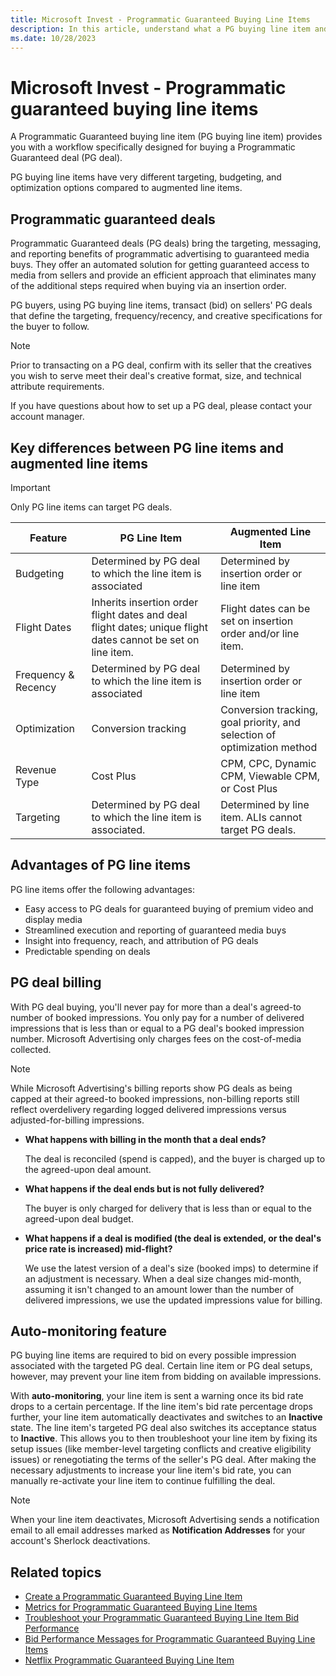 ```yaml
---
title: Microsoft Invest - Programmatic Guaranteed Buying Line Items 
description: In this article, understand what a PG buying line item and a PG deal are, the advantages of PG line items, and how billing works for a PG deal.
ms.date: 10/28/2023
---
```


# Microsoft Invest - Programmatic guaranteed buying line items

A Programmatic Guaranteed buying line item (PG buying line item) provides you with a workflow specifically designed for buying a Programmatic Guaranteed deal (PG deal).

PG buying line items have very different targeting, budgeting, and optimization options compared to augmented line items.

## Programmatic guaranteed deals

Programmatic Guaranteed deals (PG deals) bring the targeting, messaging, and reporting benefits of programmatic advertising to guaranteed media buys. They offer an automated solution for getting guaranteed access to media from sellers and provide an efficient approach that eliminates many of the additional steps required when buying via an insertion order.

PG buyers, using PG buying line items, transact (bid) on sellers' PG deals that define the targeting, frequency/recency, and creative specifications for the buyer to follow.

> [!NOTE]
> Prior to transacting on a PG deal, confirm with its seller that the creatives you wish to serve meet their deal's creative format, size, and technical attribute requirements.

If you have questions about how to set up a PG deal, please contact your account manager.

## Key differences between PG line items and augmented line items

> [!IMPORTANT]
> Only PG line items can target PG deals.

| Feature | PG Line Item | Augmented Line Item |
|---|---|---|
| Budgeting | Determined by PG deal to which the line item is associated | Determined by insertion order or line item |
| Flight Dates | Inherits insertion order flight dates and deal flight dates; unique flight dates cannot be set on line item. | Flight dates can be set on insertion order and/or line item. |
| Frequency & Recency | Determined by PG deal to which the line item is associated | Determined by insertion order or line item |
| Optimization | Conversion tracking | Conversion tracking, goal priority, and selection of optimization method |
| Revenue Type | Cost Plus | CPM, CPC, Dynamic CPM, Viewable CPM, or Cost Plus |
| Targeting | Determined by PG deal to which the line item is associated. | Determined by line item. ALIs cannot target PG deals. |

## Advantages of PG line items

PG line items offer the following advantages:

- Easy access to PG deals for guaranteed buying of premium video and display media
- Streamlined execution and reporting of guaranteed media buys
- Insight into frequency, reach, and attribution of PG deals
- Predictable spending on deals

## PG deal billing

With PG deal buying, you'll never pay for more than a deal's agreed-to number of booked impressions. You only pay for a number of delivered impressions that is less than or equal to a PG deal's booked impression number. Microsoft Advertising only charges fees on the cost-of-media collected.

> [!NOTE]
> While Microsoft Advertising's billing reports show PG deals as being capped at their agreed-to booked impressions, non-billing reports still reflect overdelivery regarding logged delivered impressions versus adjusted-for-billing impressions.

- **What happens with billing in the month that a deal ends?**

    The deal is reconciled (spend is capped), and the buyer is charged up to the agreed-upon deal amount.

- **What happens if the deal ends but is not fully delivered?**

    The buyer is only charged for delivery that is less than or equal to the agreed-upon deal budget.

- **What happens if a deal is modified (the deal is extended, or the deal's price rate is increased) mid-flight?**

    We use the latest version of a deal's size (booked imps) to determine if an adjustment is necessary. When a deal size changes mid-month, assuming it isn't changed to an amount lower than the number of delivered impressions, we use the updated impressions value for billing.

## Auto-monitoring feature

PG buying line items are required to bid on every possible impression associated with the targeted PG deal. Certain line item or PG deal setups, however, may prevent your line item from bidding on available impressions.

With **auto-monitoring**, your line item is sent a warning once its bid rate drops to a certain percentage. If the line item's bid rate percentage drops further, your line item automatically deactivates and switches to an **Inactive** state. The line item's targeted PG deal also switches its acceptance status to **Inactive**. This allows you to then troubleshoot your line item by fixing its setup issues (like member-level targeting conflicts and creative eligibility issues) or renegotiating the terms of the seller's PG deal. After making the necessary adjustments to increase your line item's bid rate, you can manually re-activate your line item to continue fulfilling the deal.

> [!NOTE]
> When your line item deactivates, Microsoft Advertising sends a notification email to all email addresses marked as **Notification Addresses** for your account's Sherlock deactivations.

## Related topics

- [Create a Programmatic Guaranteed Buying Line Item](create-a-programmatic-guaranteed-buying-line-item.md)
- [Metrics for Programmatic Guaranteed Buying Line Items](metrics-for-programmatic-guaranteed-buying-line-items.md)
- [Troubleshoot your Programmatic Guaranteed Buying Line Item Bid Performance](troubleshoot-your-programmatic-guaranteed-buying-line-item-bid-performance.md)
- [Bid Performance Messages for Programmatic Guaranteed Buying Line Items](bid-performance-messages-for-programmatic-guaranteed-buying-line-items.md)
- [Netflix Programmatic Guaranteed Buying Line Item](netflix-programmatic-guaranteed-buying-line-item.md)
